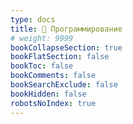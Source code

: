 ```yaml
---
type: docs
title: 📁 Программирование
# weight: 9999
bookCollapseSection: true
bookFlatSection: false
bookToc: false
bookComments: false
bookSearchExclude: false
bookHidden: false
robotsNoIndex: true
---
```

